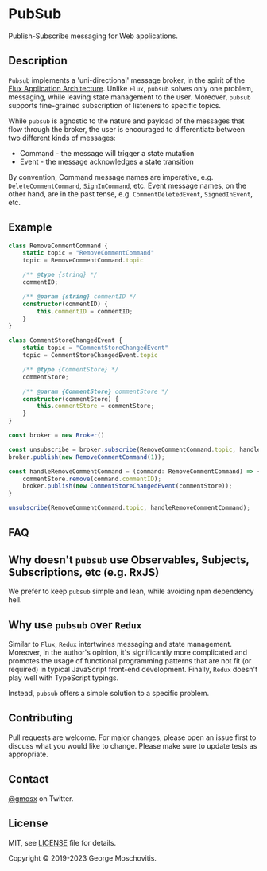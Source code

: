 # PubSub

Publish-Subscribe messaging for Web applications.

## Description

`Pubsub` implements a 'uni-directional' message broker, in the spirit of the [Flux Application Architecture](https://facebook.github.io/flux/). Unlike `Flux`, `pubsub` solves only one problem, messaging, while leaving state management to the user. Moreover, `pubsub` supports fine-grained subscription of listeners to specific topics.

While `pubsub` is agnostic to the nature and payload of the messages that flow through the broker, the user is encouraged to differentiate between two different kinds of messages:

* Command - the message will trigger a state mutation
* Event - the message acknowledges a state transition

By convention, Command message names are imperative, e.g. `DeleteCommentCommand`, `SignInCommand`, etc. Event message names, on the other hand, are in the past tense, e.g. `CommentDeletedEvent`, `SignedInEvent`, etc.

## Example

```ts
class RemoveCommentCommand {
    static topic = "RemoveCommentCommand"
    topic = RemoveCommentCommand.topic

    /** @type {string} */
    commentID;

    /** @param {string} commentID */
    constructor(commentID) {
        this.commentID = commentID;
    }
}

class CommentStoreChangedEvent {
    static topic = "CommentStoreChangedEvent"
    topic = CommentStoreChangedEvent.topic

    /** @type {CommentStore} */
    commentStore;

    /** @param {CommentStore} commentStore */
    constructor(commentStore) {
        this.commentStore = commentStore;
    }
}

const broker = new Broker()

const unsubscribe = broker.subscribe(RemoveCommentCommand.topic, handleRemoveCommentCommand);
broker.publish(new RemoveCommentCommand(1));

const handleRemoveCommentCommand = (command: RemoveCommentCommand) => {
    commentStore.remove(command.commentID);
    broker.publish(new CommentStoreChangedEvent(commentStore));
}

unsubscribe(RemoveCommentCommand.topic, handleRemoveCommentCommand);
```

## FAQ

## Why doesn't `pubsub` use Observables, Subjects, Subscriptions, etc (e.g. RxJS)

We prefer to keep `pubsub` simple and lean, while avoiding npm dependency hell.

## Why use `pubsub` over `Redux`

Similar to `Flux`, `Redux` intertwines messaging and state management. Moreover, in the author's opinion, it's significantly more complicated and promotes the usage of functional programming patterns that are not fit (or required) in typical JavaScript front-end development. Finally, `Redux` doesn't play well with TypeScript typings.

Instead, `pubsub` offers a simple solution to a specific problem.

## Contributing

Pull requests are welcome. For major changes, please open an issue first to discuss what you would like to change. Please make sure to update tests as appropriate.

## Contact

[@gmosx](https://twitter.com/gmosx) on Twitter.

## License

MIT, see [LICENSE](./LICENSE) file for details.

Copyright © 2019-2023 George Moschovitis.
